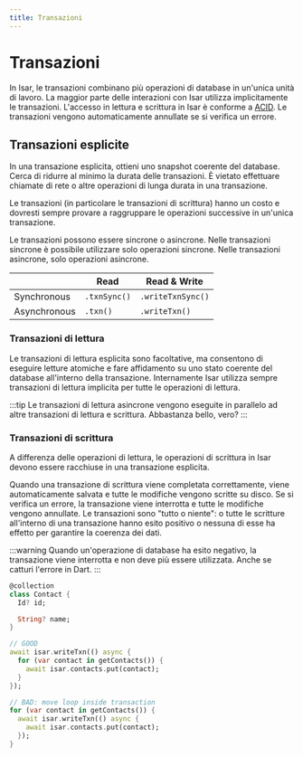```yaml
---
title: Transazioni
---
```


# Transazioni

In Isar, le transazioni combinano più operazioni di database in un'unica unità di lavoro. La maggior parte delle interazioni con Isar utilizza implicitamente le transazioni. L'accesso in lettura e scrittura in Isar è conforme a [ACID](http://en.wikipedia.org/wiki/ACID). Le transazioni vengono automaticamente annullate se si verifica un errore.

## Transazioni esplicite

In una transazione esplicita, ottieni uno snapshot coerente del database. Cerca di ridurre al minimo la durata delle transazioni. È vietato effettuare chiamate di rete o altre operazioni di lunga durata in una transazione.

Le transazioni (in particolare le transazioni di scrittura) hanno un costo e dovresti sempre provare a raggruppare le operazioni successive in un'unica transazione.

Le transazioni possono essere sincrone o asincrone. Nelle transazioni sincrone è possibile utilizzare solo operazioni sincrone. Nelle transazioni asincrone, solo operazioni asincrone.

|              | Read         | Read & Write       |
|--------------|--------------|--------------------|
| Synchronous  | `.txnSync()` | `.writeTxnSync()`  |
| Asynchronous | `.txn()`     | `.writeTxn()`      |


### Transazioni di lettura

Le transazioni di lettura esplicita sono facoltative, ma consentono di eseguire letture atomiche e fare affidamento su uno stato coerente del database all'interno della transazione. Internamente Isar utilizza sempre transazioni di lettura implicita per tutte le operazioni di lettura.

:::tip
Le transazioni di lettura asincrone vengono eseguite in parallelo ad altre transazioni di lettura e scrittura. Abbastanza bello, vero?
:::

### Transazioni di scrittura

A differenza delle operazioni di lettura, le operazioni di scrittura in Isar devono essere racchiuse in una transazione esplicita.

Quando una transazione di scrittura viene completata correttamente, viene automaticamente salvata e tutte le modifiche vengono scritte su disco. Se si verifica un errore, la transazione viene interrotta e tutte le modifiche vengono annullate. Le transazioni sono "tutto o niente": o tutte le scritture all'interno di una transazione hanno esito positivo o nessuna di esse ha effetto per garantire la coerenza dei dati.

:::warning
Quando un'operazione di database ha esito negativo, la transazione viene interrotta e non deve più essere utilizzata. Anche se catturi l'errore in Dart.
:::

```dart
@collection
class Contact {
  Id? id;

  String? name;
}

// GOOD
await isar.writeTxn(() async {
  for (var contact in getContacts()) {
    await isar.contacts.put(contact);
  }
});

// BAD: move loop inside transaction
for (var contact in getContacts()) {
  await isar.writeTxn(() async {
    await isar.contacts.put(contact);
  });
}
```
